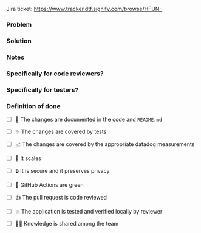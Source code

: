 Jira ticket: https://www.tracker.dtf.signify.com/browse/HFUN-

<!-- Which problem does this PR solve? Add links to jira tickets please :) -->
### Problem

<!-- How does this PR solve the problem? -->
### Solution

<!-- e.g. should we take a closer look at a certain part of the code? Did you make any decisions you'd like a second opinion on?-->
### Notes

<!-- e.g. what decisions did you make in the code? Do you have any doubts worth mentioning? -->
### Specifically for code reviewers?

<!-- How should this be tested in the integration test suite? Or manually by test team? -->
### Specifically for testers?

<!-- Make sure you complete the boxes below, if applicable -->
### Definition of done
- [ ] :pencil: The changes are documented in the code and `README.md`
- [ ] :sparkles: The changes are covered by tests
- [ ] :chart_with_upwards_trend: The changes are covered by the appropriate datadog measurements
- [ ] :mega: It scales
- [ ] :lock: It is secure and it preserves privacy
- [ ] :vertical_traffic_light: GitHub Actions are green
- [ ] :thumbsup: The pull request is code reviewed
- [ ] :collision: The application is tested and verified locally by reviewer
- [ ] :teacher: Knowledge is shared among the team

